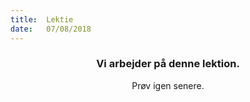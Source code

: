 ```yaml
---
title:  Lektie
date:   07/08/2018
---
```


### <center>Vi arbejder på denne lektion.</center>
<center>Prøv igen senere.</center>